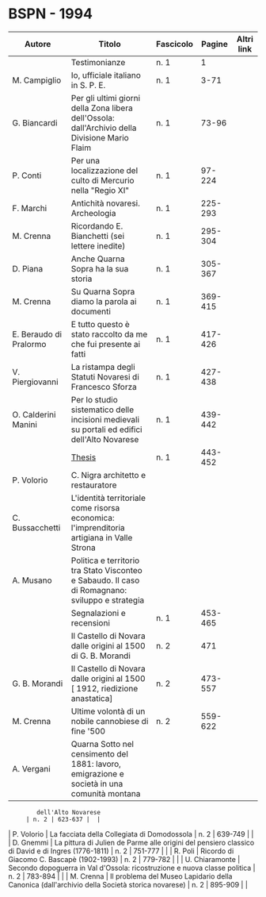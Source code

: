# BSPN - 1994

| Autore                 | Titolo                                                                                          | Fascicolo | Pagine  | Altri link |
|------------------------|-------------------------------------------------------------------------------------------------|-----------|---------|------------|
|                        | Testimonianze                                                                                   | n. 1      | 1       |            |
| M. Campiglio           | Io, ufficiale italiano in S. P. E.                                                              | n. 1      | 3-71    |            |
| G. Biancardi           | Per gli ultimi giorni della Zona libera dell'Ossola: dall'Archivio della Divisione Mario Flaim  | n. 1      | 73-96   |            |
| P. Conti               | Per una localizzazione del culto di Mercurio nella "Regio XI"                                   | n. 1      | 97-224  |            |
| F. Marchi              | Antichità novaresi. Archeologia                                                                 | n. 1      | 225-293 |            |
| M. Crenna              | Ricordando E. Bianchetti (sei lettere inedite)                                                  | n. 1      | 295-304 |            |
| D. Piana               | Anche Quarna Sopra ha la sua storia                                                             | n. 1      | 305-367 |            |
| M. Crenna              | Su Quarna Sopra diamo la parola ai documenti                                                    | n. 1      | 369-415 |            |
| E. Beraudo di Pralormo | E tutto questo è stato raccolto da me che fui presente ai fatti                                 | n. 1      | 417-426 |            |
| V. Piergiovanni        | La ristampa degli Statuti Novaresi di Francesco Sforza                                          | n. 1      | 427-438 |            |
| O. Calderini Manini    | Per lo studio sistematico delle incisioni medievali su portali ed edifici dell'Alto Novarese    | n. 1      | 439-442 |            |
|                        | [Thesis](http://www.ssno.it/BSPNo/bspn_thesis.html#1994)                                        | n. 1      | 443-452 |            |
| P. Volorio             | C. Nigra architetto e restauratore                                                              |           |         |            |
| C. Bussacchetti        | L'identità territoriale come risorsa economica: l'imprenditoria artigiana in Valle Strona       |           |         |            |
| A. Musano              | Politica e territorio tra Stato Visconteo e Sabaudo. Il caso di Romagnano: sviluppo e strategia |           |         |            |
|                        | Segnalazioni e recensioni                                                                       | n. 1      | 453-465 |            |
|                        | Il Castello di Novara dalle origini al 1500 di G. B. Morandi                                    | n. 2      | 471     |            |
| G. B. Morandi          | Il Castello di Novara dalle origini al 1500 [ 1912, riedizione anastatica]                      | n. 2      | 473-557 |            |
| M. Crenna              | Ultime volontà di un nobile cannobiese di fine '500                                             | n. 2      | 559-622 |            |
| A. Vergani             | Quarna Sotto nel censimento del 1881: lavoro, emigrazione e società in una comunità montana     

            dell'Alto Novarese
         | n. 2 | 623-637 |  |

| P. Volorio | La facciata della Collegiata di Domodossola | n. 2 | 639-749 | |
| D. Gnemmi | La pittura di Julien de Parme alle origini del pensiero classico di David e di Ingres (1776-1811) | n. 2 | 751-777 | |
| R. Poli | Ricordo di Giacomo C. Bascapè (1902-1993) | n. 2 | 779-782 | |
| U. Chiaramonte | Secondo dopoguerra in Val d'Ossola: ricostruzione e nuova classe politica | n. 2 | 783-894 | |
| M. Crenna | Il problema del Museo Lapidario della Canonica (dall'archivio della Società storica novarese) | n. 2 | 895-909 | |
